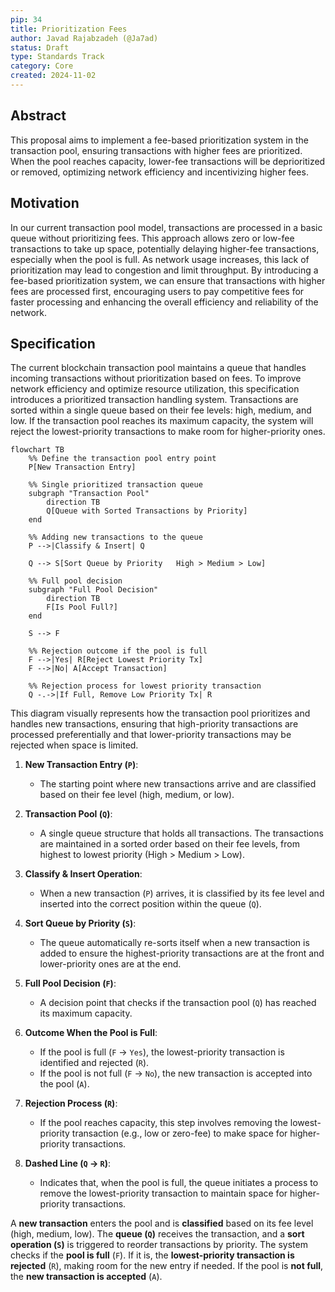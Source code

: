 ```yaml
---
pip: 34
title: Prioritization Fees
author: Javad Rajabzadeh (@Ja7ad)
status: Draft
type: Standards Track
category: Core
created: 2024-11-02
---
```


## Abstract

This proposal aims to implement a fee-based prioritization system in the transaction pool, ensuring transactions
with higher fees are prioritized. When the pool reaches capacity, lower-fee transactions will be deprioritized or
removed, optimizing network efficiency and incentivizing higher fees.

## Motivation

In our current transaction pool model, transactions are processed in a basic queue without prioritizing fees.
This approach allows zero or low-fee transactions to take up space, potentially delaying higher-fee transactions,
especially when the pool is full. As network usage increases, this lack of prioritization may lead to congestion
and limit throughput. By introducing a fee-based prioritization system, we can ensure that transactions with higher
fees are processed first, encouraging users to pay competitive fees for faster processing and enhancing the overall
efficiency and reliability of the network.

## Specification

The current blockchain transaction pool maintains a queue that handles incoming transactions without prioritization
based on fees. To improve network efficiency and optimize resource utilization, this specification introduces a prioritized
transaction handling system. Transactions are sorted within a single queue based on their fee levels: high, medium, and
low. If the transaction pool reaches its maximum capacity, the system will reject the lowest-priority transactions to
make room for higher-priority ones.

```mermaid!
flowchart TB
    %% Define the transaction pool entry point
    P[New Transaction Entry]

    %% Single prioritized transaction queue
    subgraph "Transaction Pool"
        direction TB
        Q[Queue with Sorted Transactions by Priority]
    end

    %% Adding new transactions to the queue
    P -->|Classify & Insert| Q

    Q --> S[Sort Queue by Priority   High > Medium > Low]

    %% Full pool decision
    subgraph "Full Pool Decision"
        direction TB
        F[Is Pool Full?]
    end

    S --> F

    %% Rejection outcome if the pool is full
    F -->|Yes| R[Reject Lowest Priority Tx]
    F -->|No| A[Accept Transaction]

    %% Rejection process for lowest priority transaction
    Q -.->|If Full, Remove Low Priority Tx| R
```

This diagram visually represents how the transaction pool prioritizes and handles new transactions, ensuring that
high-priority transactions are processed preferentially and that lower-priority transactions may be rejected when
space is limited.

1. **New Transaction Entry (`P`)**:
   - The starting point where new transactions arrive and are classified based on their fee
   level (high, medium, or low).

2. **Transaction Pool (`Q`)**:
   - A single queue structure that holds all transactions. The transactions are maintained in a
   sorted order based on their fee levels, from highest to lowest priority (High > Medium > Low).

3. **Classify & Insert Operation**:
   - When a new transaction (`P`) arrives, it is classified by its fee level and inserted into
   the correct position within the queue (`Q`).

4. **Sort Queue by Priority (`S`)**:
   - The queue automatically re-sorts itself when a new transaction is added to ensure the highest-priority
   transactions are at the front and lower-priority ones are at the end.

5. **Full Pool Decision (`F`)**:
   - A decision point that checks if the transaction pool (`Q`) has reached its maximum capacity.

6. **Outcome When the Pool is Full**:
   - If the pool is full (`F` → `Yes`), the lowest-priority transaction is identified and rejected (`R`).
   - If the pool is not full (`F` → `No`), the new transaction is accepted into the pool (`A`).

7. **Rejection Process (`R`)**:
   - If the pool reaches capacity, this step involves removing the lowest-priority transaction
   (e.g., low or zero-fee) to make space for higher-priority transactions.

8. **Dashed Line (`Q` → `R`)**:
   - Indicates that, when the pool is full, the queue initiates a process to remove the lowest-priority
   transaction to maintain space for higher-priority transactions.

A **new transaction** enters the pool and is **classified** based on its fee level (high, medium, low).
The **queue (`Q`)** receives the transaction, and a **sort operation (`S`)** is triggered to reorder transactions by priority.
The system checks if the **pool is full** (`F`). If it is, the **lowest-priority transaction is rejected** (`R`), making
room for the new entry if needed.
If the pool is **not full**, the **new transaction is accepted** (`A`).
